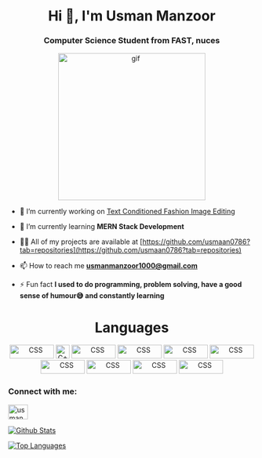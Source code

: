 <div align="center">  
<img src="https://komarev.com/ghpvc/?username=usmaan0786&style=flat-square&color=blue" alt=""/>
</div>

<h1 align="center">Hi 👋, I'm Usman Manzoor</h1>
<h3 align="center">Computer Science Student from FAST, nuces</h3>

<p align = "center"> <img src = "https://camo.githubusercontent.com/cae12fddd9d6982901d82580bdf321d81fb299141098ca1c2d4891870827bf17/68747470733a2f2f6d69726f2e6d656469756d2e636f6d2f6d61782f313336302f302a37513379765349765f7430696f4a2d5a2e676966" alt = "gif" width = "300px"></p>

- 🔭 I’m currently working on [Text Conditioned Fashion Image Editing](https://github.com/usmaan0786/Text-Conditioned-Fashion-Image-Editing)

- 🌱 I’m currently learning **MERN Stack Development**

- 👨‍💻 All of my projects are available at [https://github.com/usmaan0786?tab=repositories](https://github.com/usmaan0786?tab=repositories)

- 📫 How to reach me **usmanmanzoor1000@gmail.com**

- ⚡ Fun fact **I used to do programming, problem solving, have a good sense of humour😅 and constantly learning**


<h1 align = "center">Languages</h1>
<p align = "center"> 
  <img src="https://img.shields.io/badge/-Python-3776AB?logo=Python&logoColor=fff" alt="CSS" width="90"height="28">
  <img src="https://img.shields.io/badge/-C++-00599C?logo=C++&logoColor=fff" alt="C++" width="fixed-content"height="28">
  <img src="https://img.shields.io/badge/-Python-3776AB?logo=Python&logoColor=fff" alt="CSS" width="90"height="28">
  <img src="https://img.shields.io/badge/-Python-3776AB?logo=Python&logoColor=fff" alt="CSS" width="90"height="28">
  <img src="https://img.shields.io/badge/-Python-3776AB?logo=Python&logoColor=fff" alt="CSS" width="90"height="28">
  <img src="https://img.shields.io/badge/-Python-3776AB?logo=Python&logoColor=fff" alt="CSS" width="90"height="28">
  <img src="https://img.shields.io/badge/-Python-3776AB?logo=Python&logoColor=fff" alt="CSS" width="90"height="28">
  <img src="https://img.shields.io/badge/-Python-3776AB?logo=Python&logoColor=fff" alt="CSS" width="90"height="28">
  <img src="https://img.shields.io/badge/-Python-3776AB?logo=Python&logoColor=fff" alt="CSS" width="90"height="28">
  <img src="https://img.shields.io/badge/-Python-3776AB?logo=Python&logoColor=fff" alt="CSS" width="90"height="28">
  
</p>

<h3 align="left">Connect with me:</h3>
<p align="left">
<a href="https://linkedin.com/in/usman manzoor" target="blank"><img align="center" src="https://raw.githubusercontent.com/rahuldkjain/github-profile-readme-generator/master/src/images/icons/Social/linked-in-alt.svg" alt="usman manzoor" height="30" width="40" /></a>
</p>

[![Github Stats](https://github-readme-stats.vercel.app/api?username=usmaan0786&count_private=true&show_icons=true&theme=radical)](https://github.com/usmaan0786)

[![Top Languages](https://github-readme-stats.vercel.app/api/top-langs/?username=usmaan0786&langs_count=11&layout=compact&hide=html,css&theme=radical)](https://github.com/usmaan0786)
